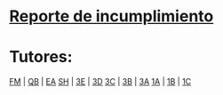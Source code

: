 # [Reporte de incumplimiento](https://docs.google.com/spreadsheets/d/1gW6Co9JRbOcx9BB4_bU-0Fw6ue7erwP9AmDwUamszCI/edit?usp=sharing)

# Tutores:

[FM](https://forms.gle/CWKno8UKsJixGNit8) | [QB](https://forms.gle/kcuhok21KiHYsL2j6) | [EA](https://forms.gle/M1oiqBUBbKkHoTiP9)
[SH](https://forms.gle/G7QuZ2vEdg4SyuTU6) | [3E](https://forms.gle/AJLsLxrpdKqKk3jG8) | [3D](https://forms.gle/pgWTyWrCLtrEWkfq9)
[3C](https://forms.gle/WLh9MAsY31LMxyLJ7) | [3B](https://forms.gle/VAPC17NYYck7U3ux9) | [3A](https://forms.gle/xqQV8rDwsLGeYUEWA)
[1A](https://forms.gle/y9XAWC41q2AYstwZ8) | [1B](https://forms.gle/uWqyjMqDREKxFS7i7) | [1C](https://forms.gle/Th4VRobHbcHuYaLb7)
